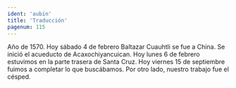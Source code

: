 ```yaml
---
ident: 'aubin'
title: 'Traducción'
pagenum: 115
---
```

Año de 1570.
Hoy sábado 4 de febrero Baltazar Cuauhtli se fue a China.
Se inició el acueducto de Acaxochiyancuican. Hoy lunes 6 de febrero estuvimos en la parte trasera de Santa Cruz.
Hoy viernes 15 de septiembre fuimos a completar lo que buscábamos. Por otro lado, nuestro trabajo fue el césped.
